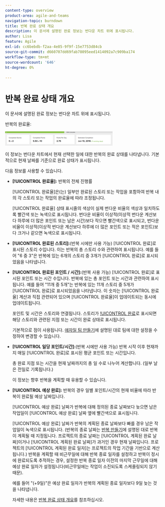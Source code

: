 ```yaml
---
content-type: overview
product-area: agile-and-teams
navigation-topic: burndown
title: 반복 완료 상태 개요
description: 이 문서에 설명된 완료 정보는 번다운 차트 위에 표시됩니다.
author: Lisa
feature: Agile
exl-id: cc6bebdb-f2aa-4e85-9f9f-15e7753d84cb
source-git-commit: d660707dd69fab78095eed1414092a7c909ba174
workflow-type: tm+mt
source-wordcount: '646'
ht-degree: 0%

---
```


# 반복 완료 상태 개요

이 문서에 설명된 완료 정보는 번다운 차트 위에 표시됩니다.

반복의 완료율:

![](assets/burndown-percentcomplete-350x47.png)

이 정보는 번다운 차트에서 현재 선택한 일에 대한 반복의 완료 상태를 나타냅니다. 기본적으로 현재 날짜를 기준으로 완료 상태가 표시됩니다.

다음 정보를 사용할 수 있습니다.

* **[!UICONTROL 완료율]:** 반복의 전체 진행률

  [!UICONTROL 완료율]은(는) 일부만 완료된 스토리 또는 작업을 포함하여 반복 내의 각 스토리 또는 작업의 완료율에 따라 조정됩니다.

  [!UICONTROL 완료율] 상태 표시줄의 색상이 실제 번다운 비율의 색상과 일치하도록 빨간색 또는 녹색으로 표시됩니다. 번다운 비율이 이상적(이상적 번다운 계산보다 하루에 더 많은 포인트 또는 남은 시간)보다 작으면 빨간색으로 표시되고, 번다운 비율이 이상적(이상적 번다운 계산보다 하루에 더 많은 포인트 또는 적은 포인트)보다 크거나 같으면 녹색으로 표시됩니다.

* **[!UICONTROL 완료된 스토리]:**(반복 시에만 사용 가능) [!UICONTROL 완료]로 표시된 스토리 수입니다. 이는 반복의 총 스토리 수와 관련하여 표시됩니다. 예를 들어 &quot;6 중 3&quot;은 반복에 있는 6개의 스토리 중 3개가 [!UICONTROL 완료]로 표시되었음을 나타냅니다.
* **[!UICONTROL 완료된 포인트 / 시간]:**(반복 사용 가능) [!UICONTROL 완료]로 표시된 포인트 또는 시간 수입니다. 반복에 있는 총 포인트 또는 시간과 관련하여 표시됩니다. 예를 들어 &quot;11개 중 5개&quot;는 반복에 있는 11개 스토리 중 5개가 [!UICONTROL 완료]로 표시되었음을 나타냅니다. 이 숫자는 [!UICONTROL 완료율] 계산과 직접 관련되어 있으며 [!UICONTROL 완료율]이 업데이트되는 동시에 업데이트됩니다.

  포인트 및 시간은 스토리와 연결됩니다. 스토리가 [!UICONTROL 완료](으)로 표시되면 해당 스토리와 관련된 지점 또는 시간이 완료 상태로 표시됩니다.

  기본적으로 점이 사용됩니다. [애자일 팀 만들기](../../../agile/get-started-with-agile-in-workfront/create-an-agile-team.md)에 설명된 대로 팀에 대한 설정을 수정하여 변경할 수 있습니다.

* **[!UICONTROL 일당 포인트/시간]:**(반복 시에만 사용 가능) 반복 시작 이후 현재까지 매일 [!UICONTROL 완료]로 표시된 평균 포인트 또는 시간입니다.

  총 완료 지점 또는 시간을 현재 날짜까지의 총 일 수로 나누어 계산합니다. (일부 날은 전일로 기록됩니다.)

  이 정보는 향후 반복을 계획할 때 유용할 수 있습니다.

* **[!UICONTROL 예상 완료]:** 반복의 경우 일별 포인트/시간의 현재 비율에 따라 반복이 완료될 예상 날짜입니다.

  [!UICONTROL 예상 완료] 날짜가 반복에 대해 정의된 종료 날짜보다 늦으면 남은 작업일이 [!UICONTROL 예상 완료] 날짜 옆에 빨간색으로 표시됩니다.

  [!UICONTROL 예상 완료] 날짜가 반복의 계획된 종료 날짜보다 빠를 경우 남은 작업일이 녹색으로 표시됩니다. (반복의 종료 날짜는 [반복 만들기](../../../agile/use-scrum-in-an-agile-team/iterations/create-an-iteration.md)에 설명된 대로 반복이 계획될 때 지정됩니다. 프로젝트의 종료 날짜는 [!UICONTROL 계획된 완료 날짜]이거나 [!UICONTROL 계획된 완료 날짜]가 과거인 경우 현재 날짜입니다. 프로젝트의 [!UICONTROL 계획된 완료 일자]는 프로젝트의 작업 기간을 기반으로 계산됩니다.) 반복을 계획할 때 비근무일에 대해 반복 종료 일자를 설정하고 반복이 정시에 완료되도록 추적하는 경우, 설정한 반복 종료 일자 이전의 마지막 근무일에 대해 예상 완료 일자가 설정됩니다(비근무일에는 작업이 소진되도록 스케줄링되지 않기 때문).

  예를 들어 &quot;(+9일)&quot;은 예상 완료 일자가 반복의 계획된 종료 일자보다 9일 늦는 것을 나타냅니다.

  자세한 내용은 [반복 완료 상태 개요](#Understanding-How-Days-Off-Affect-the-Burndown-Chart)를 참조하십시오.
